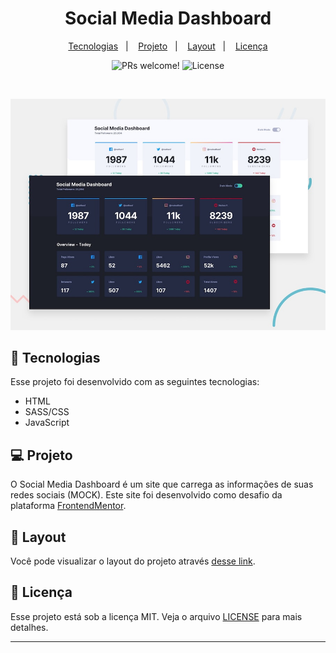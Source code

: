 <h1 align="center">
    Social Media Dashboard    
</h1>

<p align="center">
  <a href="#-tecnologias">Tecnologias</a>&nbsp;&nbsp;&nbsp;|&nbsp;&nbsp;&nbsp;
  <a href="#-projeto">Projeto</a>&nbsp;&nbsp;&nbsp;|&nbsp;&nbsp;&nbsp;
  <a href="#-layout">Layout</a>&nbsp;&nbsp;&nbsp;|&nbsp;&nbsp;&nbsp;
  <a href="#memo-licença">Licença</a>
</p>

<p align="center">
 <img src="https://img.shields.io/static/v1?label=PRs&message=welcome&color=49AA26&labelColor=000000" alt="PRs welcome!" />

  <img alt="License" src="https://img.shields.io/static/v1?label=license&message=MIT&color=49AA26&labelColor=000000">
</p>

<br>

<p align="center">
  <img alt="Social Media Dashboard" 
    src=".github/desktop-preview.jpg">
</p>

## 🚀 Tecnologias

Esse projeto foi desenvolvido com as seguintes tecnologias:

- HTML
- SASS/CSS
- JavaScript

## 💻 Projeto

O Social Media Dashboard é um site que carrega as informações de 
suas redes sociais (MOCK). Este site foi desenvolvido como desafio da plataforma [FrontendMentor](https://www.frontendmentor.io/).

## 🔖 Layout

Você pode visualizar o layout do projeto através [desse link](.github/desktop-preview.jpg).

## :memo: Licença

Esse projeto está sob a licença MIT. Veja o arquivo [LICENSE](LICENSE.md) para mais detalhes.

---

